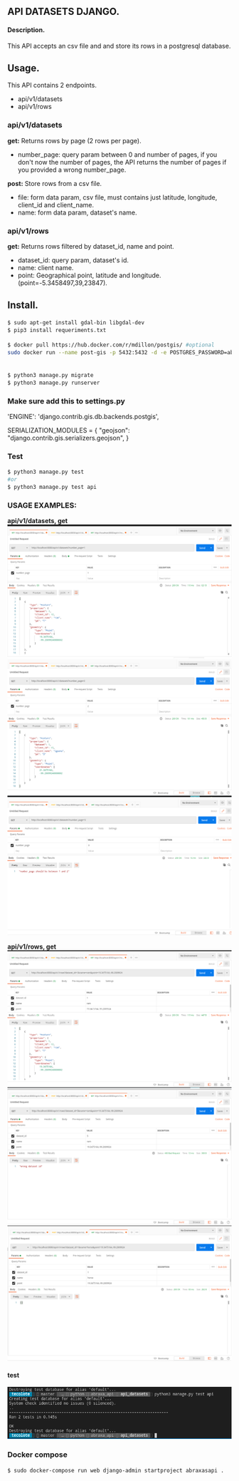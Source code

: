 ## API DATASETS DJANGO.

#### Description.

This API accepts an csv file and and store its rows in a postgresql database.

## Usage.

This API contains 2 endpoints.

- api/v1/datasets
- api/v1/rows

### api/v1/datasets

**get:** Returns rows by page (2 rows per page).
- number_page: query param between 0 and number of pages, if you don't now the number of pages, the API returns the number of pages if you provided a wrong number_page.

**post:** Store rows from a csv file.
- file: form data param, csv file, must contains just latitude, longitude, client_id and client_name.
- name: form data param, dataset's name.

### api/v1/rows
**get:** Returns rows filtered by dataset_id, name and point.

- dataset_id: query param, dataset's id.
- name: client name.
- point: Geographical point, latitude and longitude. (point=-5.3458497,39,23847).

## Install.
```sh 
$ sudo apt-get install gdal-bin libgdal-dev
$ pip3 install requeriments.txt

$ docker pull https://hub.docker.com/r/mdillon/postgis/ #optional
sudo docker run --name post-gis -p 5432:5432 -d -e POSTGRES_PASSWORD=abraxas mdillon/postgis 


$ python3 manage.py migrate
$ python3 manage.py runserver

```

### Make sure add this to settings.py
'ENGINE': 'django.contrib.gis.db.backends.postgis', 

SERIALIZATION_MODULES = {
    "geojson": "django.contrib.gis.serializers.geojson", 
}

### Test
```sh 
$ python3 manage.py test 
#or
$ python3 manage.py test api

``` 

### USAGE EXAMPLES:
**api/v1/datasets, get**
![getdataset1](assets/getdataset1.png)
![getdataset2](assets/getdataset2.png)
![getdataset3](assets/getdataset3.png)

**api/v1/rows, get**
![getrows1](assets/getrow1.png)
![getrows2](assets/getrows2.png)
![getrows3](assets/getrows3.png)

#### test
![test](assets/test.png)


### Docker compose 
```sh 
$ sudo docker-compose run web django-admin startproject abraxasapi .
``` 



